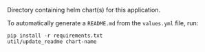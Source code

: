 Directory containing helm chart(s) for this application.

To automatically generate a `README.md` from the `values.yml` file, run:

```
pip install -r requirements.txt
util/update_readme chart-name
```
